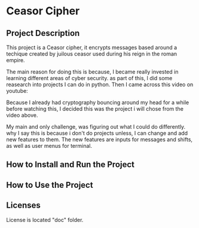 # Ceasor Cipher

## Project Description

This project is a Ceasor cipher, it encrypts messages based around a techique created by juilous ceasor used during his reign in the roman empire.

The main reason for doing this is because, I became really invested in learning different areas of cyber security. as part of this, I did some reasearch into projects I can do in python. Then I came across this video on youtube: []()

Because I already had cryptography bouncing around my head for a while before watching this, I decided this was the project i will chose from the video above. 

My main and only challenge, was figuring out what I could do differently. why I say this is because i don't do projects unless, I can change and add new features to them. The new features are inputs for messages and shifts, as well as user menus for terminal.

## How to Install and Run the Project

## How to Use the Project

## Licenses

License is located "doc" folder.
